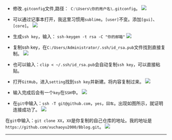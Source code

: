 
- 修改`.gitconfig`文件,路径：` C:\Users\你的用户名\.gitconfig`。
![](https://i.imgur.com/lh6LW3b.png) 

- 可以通过记事本打开，我这里习惯用`sublime`。`[user]`不变。添加`[gui]`、`[core]`。
![](https://i.imgur.com/3JeDNnh.png)

- 生成`ssh key`，输入： `ssh-keygen -t rsa -C "你的邮箱"`
![](https://i.imgur.com/DFASdfU.png)

- 复制ssh key，在`C:/Users/Administrator/.ssh/id_rsa.pub`文件找到直接复制。
![](https://i.imgur.com/wIZZ2un.png)

- 也可以输入：` clip < ~/.ssh/id_rsa.pub `会自动复制`ssh key`，可以直接粘贴。

- 打开`GitHub`，进入`setting`找到`ssh key`并新建。将内容复制过来。
![](https://i.imgur.com/Y01RydB.png)

- 输入完成后会有一个`key`在`SSH`中。
![](https://i.imgur.com/0PYhpwy.png)

- 在`git`中输入：`ssh -T git@github.com`，`yes`，`回车`。出现如图所示，就证明连接成功了。
![](https://i.imgur.com/fldwseN.png)

在`git`中输入：`git clone XX`，`XX`是你复制的自己仓库的地址。我的地址是`https://github.com/xuchaoyu2000/Bblog.git`。
![](https://i.imgur.com/UHHWnYJ.png)

---

